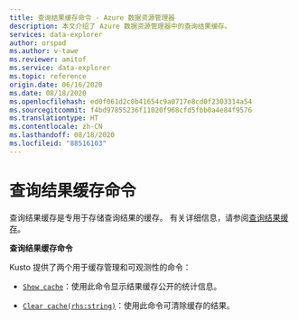 ```yaml
---
title: 查询结果缓存命令 - Azure 数据资源管理器
description: 本文介绍了 Azure 数据资源管理器中的查询结果缓存。
services: data-explorer
author: orspod
ms.author: v-tawe
ms.reviewer: amitof
ms.service: data-explorer
ms.topic: reference
origin.date: 06/16/2020
ms.date: 08/18/2020
ms.openlocfilehash: ed0f061d2c0b41654c9a0717e8cd0f2303314a54
ms.sourcegitcommit: f4bd97855236f11020f968cfd5fbb0a4e84f9576
ms.translationtype: HT
ms.contentlocale: zh-CN
ms.lasthandoff: 08/18/2020
ms.locfileid: "88516103"
---
```

# <a name="query-results-cache-commands"></a>查询结果缓存命令

查询结果缓存是专用于存储查询结果的缓存。 有关详细信息，请参阅[查询结果缓存](../query/query-results-cache.md)。

**查询结果缓存命令**

Kusto 提供了两个用于缓存管理和可观测性的命令：

* [`Show cache`](show-query-results-cache-command.md)：使用此命令显示结果缓存公开的统计信息。

* [`Clear cache(rhs:string)`](clear-query-results-cache-command.md)：使用此命令可清除缓存的结果。
